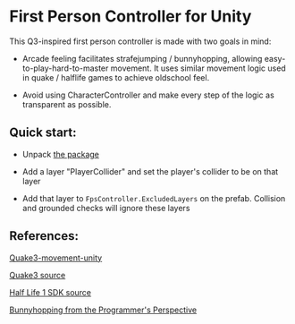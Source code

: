 # First Person Controller for Unity

This Q3-inspired first person controller is made with two goals in mind:

- Arcade feeling facilitates strafejumping / bunnyhopping, allowing easy-to-play-hard-to-master movement. It uses similar movement logic used in quake / halflife games to achieve oldschool feel.

- Avoid using CharacterController and make every step of the logic as transparent as possible.

## Quick start:

- Unpack [the package](FpsController.unitypackage)

- Add a layer "PlayerCollider" and set the player's collider to be on that layer

- Add that layer to `FpsController.ExcludedLayers` on the prefab. Collision and grounded checks will ignore these layers

## References:

[Quake3-movement-unity](https://github.com/Zinglish/quake3-movement-unity3d/blob/master/CPMPlayer.cs)

[Quake3 source](https://github.com/id-Software/Quake-III-Arena/blob/dbe4ddb10315479fc00086f08e25d968b4b43c49/code/game/bg_pmove.c)

[Half Life 1 SDK source](https://github.com/ValveSoftware/halflife/blob/5d761709a31ce1e71488f2668321de05f791b405/pm_shared/pm_shared.c#L2941)

[Bunnyhopping from the Programmer's Perspective](http://flafla2.github.io/2015/02/14/bunnyhop.html)